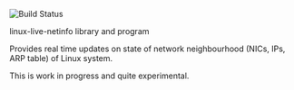 ![Build Status](https://travis-ci.org/vdorr/linux-live-netinfo.svg?branch=master)

linux-live-netinfo library and program

Provides real time updates on state of network neighbourhood (NICs, IPs, ARP table) of Linux system.

This is work in progress and quite experimental.


